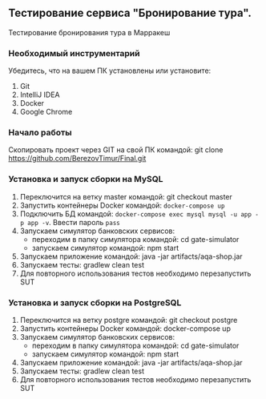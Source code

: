 <h2>Тестирование сервиса "Бронирование тура".</h2>
Тестирование бронирования тура в Марракеш

<h3>Необходимый инструментарий</h3>
Убедитесь, что на вашем ПК установлены или установите:

1. Git
2. IntelliJ IDEA
3. Docker
4. Google Chrome

<h3>Начало работы</h3>

Скопировать проект через GIT на свой ПК командой: git clone https://github.com/BerezovTimur/Final.git

<h3>Установка и запуск сборки на MySQL</h3>

1. Переключится на ветку master командой:
    git checkout master
2. Запустить контейнеры Docker командой: `docker-compose up`
3. Подключить БД командой:
    `docker-compose exec mysql mysql -u app -p app -v`.
    Ввести пароль `pass`
3. Запускаем симулятор банковских сервисов:
    - переходим в папку симулятора командой: cd gate-simulator
    - запускаем симулятор командой: npm start
4. Запускаем приложение командой: java -jar artifacts/aqa-shop.jar
5. Запускаем тесты: gradlew clean test
6. Для повторного использования тестов необходимо перезапустить SUT

<h3>Установка и запуск сборки на PostgreSQL</h3>

1. Переключится на ветку postgre командой:
    git checkout postgre
2. Запустить контейнеры Docker командой: docker-compose up
3. Запускаем симулятор банковских сервисов:
    - переходим в папку симулятора командой: cd gate-simulator
    - запускаем симулятор командой: npm start
4. Запускаем приложение командой: java -jar artifacts/aqa-shop.jar
5. Запускаем тесты: gradlew clean test
6. Для повторного использования тестов необходимо перезапустить SUT